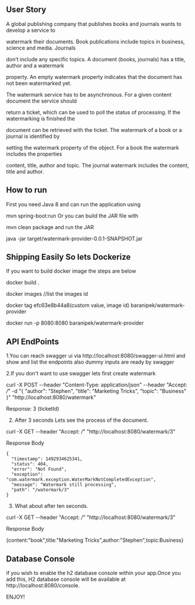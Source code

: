 ## User Story
A global publishing company that publishes books and journals wants to develop a service to

watermark their documents. Book publications include topics in business, science and media. Journals

don’t include any specific topics. A document (books, journals) has a title, author and a watermark

property. An empty watermark property indicates that the document has not been watermarked yet.

The watermark service has to be asynchronous. For a given content document the service should

return a ticket, which can be used to poll the status of processing. If the watermarking is finished the

document can be retrieved with the ticket. The watermark of a book or a journal is identified by

setting the watermark property of the object. For a book the watermark includes the properties

content, title, author and topic. The journal watermark includes the content, title and author.


## How to run

First you need Java 8  and  can run the application using

mvn spring-boot:run Or you can build the JAR file with

mvn clean package and run the JAR

java -jar target/watermark-provider-0.0.1-SNAPSHOT.jar

## Shipping Easily So lets Dockerize
If you want to build docker image the steps are below

docker build .

docker images //list the images id

docker tag efc63e8b44a8(custom value, image id) baranipek/watermark-provider

docker run -p 8080:8080 baranipek/watermark-provider


##  API EndPoints

  1.You can reach swagger ui via http://localhost:8080/swagger-ui.html and show and list the endpoints
  also dummy inputs are ready by swagger

  2.If you don't want to use swagger lets first create watermark
  
  curl -X POST --header "Content-Type: application/json" --header "Accept: */*" -d "{
    \"author\": \"Stephen\",
    \"title\": \"Marketing Tricks\",
    \"topic\": \"Business\"
  }" "http://localhost:8080/watermark"

  Response: 3 (ticketId)

  2. After 3 seconds Lets see the process of the document.

  curl -X GET --header "Accept: */*" "http://localhost:8080/watermark/3"

  Response Body

    {
      "timestamp": 1492934625341,
      "status": 404,
      "error": "Not Found",
      "exception": "com.watermark.exception.WaterMarkNotCompletedException",
      "message": "Watermark still processing",
      "path": "/watermark/3"
    }


  3. What about after ten seconds.
  
  curl -X GET --header "Accept: */*" "http://localhost:8080/watermark/3"
  
  Response Body

  {content:"book",title:"Marketing Tricks",author:"Stephen",topic:Business}

  ##  Database Console
  if you wish to enable the h2 database console within your app.Once you add this, H2 database console
  will be available at http://localhost:8080/console.

ENJOY!
